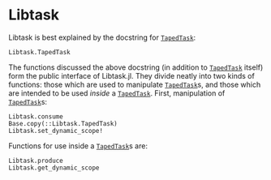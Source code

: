 # Libtask

Libtask is best explained by the docstring for [`TapedTask`](@ref):
```@docs; canonical=true
Libtask.TapedTask
```

The functions discussed the above docstring (in addition to [`TapedTask`](@ref) itself) form the
public interface of Libtask.jl.
They divide neatly into two kinds of functions: those which are used to manipulate
[`TapedTask`](@ref)s, and those which are intended to be used _inside_ a
[`TapedTask`](@ref).
First, manipulation of [`TapedTask`](@ref)s:
```@docs; canonical=true
Libtask.consume
Base.copy(::Libtask.TapedTask)
Libtask.set_dynamic_scope!
```

Functions for use inside a [`TapedTask`](@ref)s are:
```@docs; canonical=true
Libtask.produce
Libtask.get_dynamic_scope
```
